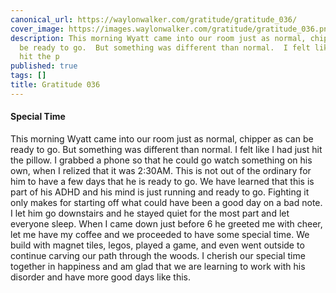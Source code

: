 ```yaml
---
canonical_url: https://waylonwalker.com/gratitude/gratitude_036/
cover_image: https://images.waylonwalker.com/gratitude/gratitude_036.png
description: This morning Wyatt came into our room just as normal, chipper as can
  be ready to go.  But something was different than normal.  I felt like I had just
  hit the p
published: true
tags: []
title: Gratitude 036
---
```


#### Special Time

This morning Wyatt came into our room just as normal, chipper as can be ready to go.  But something was different than normal.  I felt like I had just hit the pillow.  I grabbed a phone so that he could go watch something on his own, when I relized that it was 2:30AM.  This is not out of the ordinary for him to have a few days that he is ready to go.  We have learned that this is part of his ADHD and his mind is just running and ready to go.  Fighting  it only makes for starting off what could have been a good day on a bad note.  I let him go downstairs and he stayed quiet for the most part and let everyone sleep.  When I came down just before 6 he greeted me with cheer, let me have my coffee and we proceeded to have some special time.  We build with magnet tiles, legos, played a game, and even went outside to continue carving our path through the woods.  I cherish our special time together in happiness and am glad that we are learning to work with his disorder and have more good days like this.